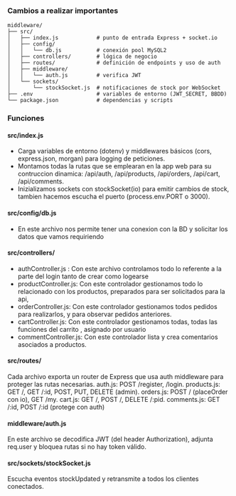 ### Cambios a realizar importantes 
```
middleware/
├── src/
│   ├── index.js            # punto de entrada Express + socket.io
│   ├── config/
│   │   └── db.js           # conexión pool MySQL2
│   ├── controllers/        # lógica de negocio
│   ├── routes/             # definición de endpoints y uso de auth
│   ├── middleware/
│   │   └── auth.js         # verifica JWT
│   └── sockets/
│       └── stockSocket.js  # notificaciones de stock por WebSocket
├── .env                    # variables de entorno (JWT_SECRET, BBDD)
└── package.json            # dependencias y scripts
```
### Funciones
#### src/index.js
- Carga variables de entorno (dotenv) y middlewares básicos (cors, express.json, morgan) para logging de peticiones.
- Montamos todas la rutas que se emplearan en la app web para su contruccion dinamica: /api/auth, /api/products, /api/orders, /api/cart, /api/comments.
- Inizializamos sockets con stockSocket(io) para emitir cambios de stock, tambien hacemos escucha el puerto (process.env.PORT o 3000).

#### src/config/db.js
- En este archivo nos permite tener una conexion con la BD y solicitar los datos que vamos requiriendo

#### src/controllers/
- authController.js : Con este archivo controlamos todo lo referente a la parte del login tanto de crear como logearse 
- productController.js: Con este controlador gestionamos todo lo relacionado con los productos, preparados para ser solicitados para la api,
- orderController.js: Con este controlador gestionamos todos pedidos para realizarlos, y para observar pedidos anteriores.
- cartController.js: Con este controlador gestionamos todas, todas las funciones del carrito , asignado por usuario
- commentController.js: Con este controlador lista y crea comentarios asociados a productos.

#### src/routes/
Cada archivo exporta un router de Express que usa auth middleware para proteger las rutas necesarias.
auth.js: POST /register, /login.
products.js: GET /, GET /:id, POST, PUT, DELETE (admin).
orders.js: POST / (placeOrder con io), GET /my.
cart.js: GET /, POST /, DELETE /:pid.
comments.js: GET /:id, POST /:id (protege con auth)

#### middleware/auth.js 
En este archivo se decodifica JWT (del header Authorization), adjunta req.user y bloquea rutas si no hay token válido.

#### src/sockets/stockSocket.js
Escucha eventos stockUpdated y retransmite a todos los clientes conectados.